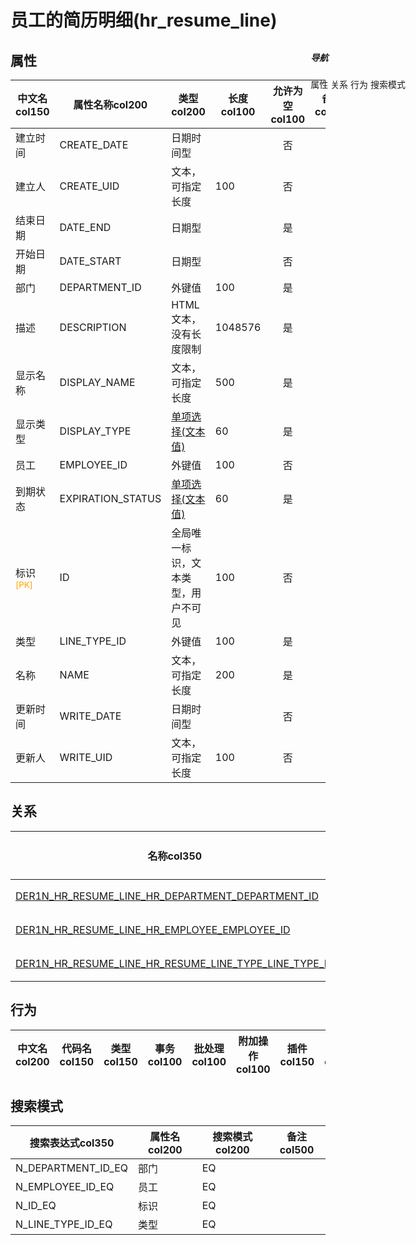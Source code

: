 # 员工的简历明细(hr_resume_line)  <!-- {docsify-ignore-all} -->


## 属性
|    中文名col150 | 属性名称col200           | 类型col200     | 长度col100    |允许为空col100    |  备注col500  |
| --------   |------------| -----  | -----  | :----: | -------- |
|建立时间|CREATE_DATE|日期时间型||否||
|建立人|CREATE_UID|文本，可指定长度|100|否||
|结束日期|DATE_END|日期型||是||
|开始日期|DATE_START|日期型||否||
|部门|DEPARTMENT_ID|外键值|100|是||
|描述|DESCRIPTION|HTML文本，没有长度限制|1048576|是||
|显示名称|DISPLAY_NAME|文本，可指定长度|500|是||
|显示类型|DISPLAY_TYPE|[单项选择(文本值)](index/dictionary_index#hr_resume_line_display_type "显示类型")|60|是||
|员工|EMPLOYEE_ID|外键值|100|否||
|到期状态|EXPIRATION_STATUS|[单项选择(文本值)](index/dictionary_index#hr_resume_line_expiration_status "到期状态")|60|是||
|标识<sup class="footnote-symbol"><font color=orange>[PK]</font></sup>|ID|全局唯一标识，文本类型，用户不可见|100|否||
|类型|LINE_TYPE_ID|外键值|100|是||
|名称|NAME|文本，可指定长度|200|是||
|更新时间|WRITE_DATE|日期时间型||否||
|更新人|WRITE_UID|文本，可指定长度|100|否||


## 关系

<el-row>
<el-tabs v-model="show_der">
<el-tab-pane label="从关系" name="minor">

|  名称col350   | 主实体col200   | 关系类型col200   |    备注col500  |
| -------- |---------- |-----------|----- |
|[DER1N_HR_RESUME_LINE_HR_DEPARTMENT_DEPARTMENT_ID](der/DER1N_HR_RESUME_LINE_HR_DEPARTMENT_DEPARTMENT_ID)|[部门(HR_DEPARTMENT)](module/hr/hr_department)|1:N关系||
|[DER1N_HR_RESUME_LINE_HR_EMPLOYEE_EMPLOYEE_ID](der/DER1N_HR_RESUME_LINE_HR_EMPLOYEE_EMPLOYEE_ID)|[员工(HR_EMPLOYEE)](module/hr/hr_employee)|1:N关系||
|[DER1N_HR_RESUME_LINE_HR_RESUME_LINE_TYPE_LINE_TYPE_ID](der/DER1N_HR_RESUME_LINE_HR_RESUME_LINE_TYPE_LINE_TYPE_ID)|[简历明细的类型(HR_RESUME_LINE_TYPE)](module/hr/hr_resume_line_type)|1:N关系||

</el-tab-pane>
</el-tabs>
</el-row>

## 行为
| 中文名col200    | 代码名col150    | 类型col150    | 事务col100   | 批处理col100   | 附加操作col100  | 插件col150    |  备注col300  |
| -------- |---------- |----------- |:----:|:----:|---------| ----- | ----- |

## 搜索模式
|   搜索表达式col350   |    属性名col200    |    搜索模式col200        |备注col500  |
| -------- |------------|------------|------|
|N_DEPARTMENT_ID_EQ|部门|EQ||
|N_EMPLOYEE_ID_EQ|员工|EQ||
|N_ID_EQ|标识|EQ||
|N_LINE_TYPE_ID_EQ|类型|EQ||

<div style="display: block; overflow: hidden; position: fixed; top: 140px; right: 100px;">

##### 导航
<el-anchor >
<el-anchor-link :href="`#/module/hr/hr_resume_line?id=属性`">
  属性
</el-anchor-link>
<el-anchor-link :href="`#/module/hr/hr_resume_line?id=关系`">
  关系
</el-anchor-link>
<el-anchor-link :href="`#/module/hr/hr_resume_line?id=行为`">
  行为
</el-anchor-link>
<el-anchor-link :href="`#/module/hr/hr_resume_line?id=搜索模式`">
  搜索模式
</el-anchor-link>
</el-anchor>
</div>

<script>
 const { createApp } = Vue
  createApp({
    data() {
      return {
show_der:'minor',


      }
    },
    methods: {
    }
  }).use(ElementPlus).mount('#app')
</script>